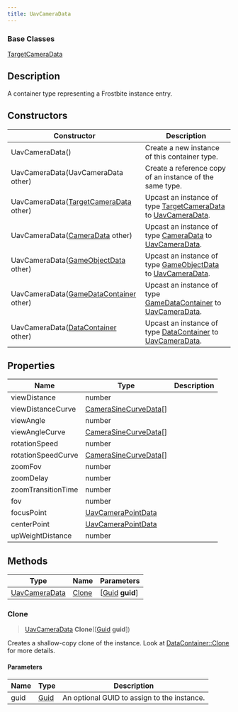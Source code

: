 ```yaml
---
title: UavCameraData
---
```

### Base Classes

[TargetCameraData](TargetCameraData)

## Description

A container type representing a Frostbite instance entry.

## Constructors

| Constructor                                                              | Description                                                                                                       |
| ------------------------------------------------------------------------ | ----------------------------------------------------------------------------------------------------------------- |
| UavCameraData()                                                          | Create a new instance of this container type.                                                                     |
| UavCameraData(UavCameraData other)                                       | Create a reference copy of an instance of the same type.                                                          |
| UavCameraData([TargetCameraData](TargetCameraData) other)                | Upcast an instance of type [TargetCameraData](TargetCameraData) to [UavCameraData](UavCameraData).                |
| UavCameraData([CameraData](CameraData) other)                            | Upcast an instance of type [CameraData](CameraData) to [UavCameraData](UavCameraData).                            |
| UavCameraData([GameObjectData](GameObjectData) other)                    | Upcast an instance of type [GameObjectData](GameObjectData) to [UavCameraData](UavCameraData).                    |
| UavCameraData([GameDataContainer](GameDataContainer) other)              | Upcast an instance of type [GameDataContainer](GameDataContainer) to [UavCameraData](UavCameraData).              |
| UavCameraData([DataContainer](/vext/ref/shared/class/datacontainer) other) | Upcast an instance of type [DataContainer](/vext/ref/shared/class/datacontainer) to [UavCameraData](UavCameraData). |

## Properties

| Name               | Type                                           | Description |
| ------------------ | ---------------------------------------------- | ----------- |
| viewDistance       | number                                         |             |
| viewDistanceCurve  | [CameraSineCurveData](CameraSineCurveData)\[\] |             |
| viewAngle          | number                                         |             |
| viewAngleCurve     | [CameraSineCurveData](CameraSineCurveData)\[\] |             |
| rotationSpeed      | number                                         |             |
| rotationSpeedCurve | [CameraSineCurveData](CameraSineCurveData)\[\] |             |
| zoomFov            | number                                         |             |
| zoomDelay          | number                                         |             |
| zoomTransitionTime | number                                         |             |
| fov                | number                                         |             |
| focusPoint         | [UavCameraPointData](UavCameraPointData)       |             |
| centerPoint        | [UavCameraPointData](UavCameraPointData)       |             |
| upWeightDistance   | number                                         |             |

## Methods

| Type                           | Name            | Parameters                                     |
| ------------------------------ | --------------- | ---------------------------------------------- |
| [UavCameraData](UavCameraData) | [Clone](#clone) | \[[Guid](/vext/ref/shared/class/guid) **guid**\] |

### Clone

> [UavCameraData](UavCameraData) **Clone**(\[[Guid](/vext/ref/shared/class/guid) **guid**\])

Creates a shallow-copy clone of the instance. Look at [DataContainer::Clone](/vext/ref/shared/class/datacontainer#clone) for more details.

#### Parameters

| Name | Type         | Description                                 |
| ---- | ------------ | ------------------------------------------- |
| guid | [Guid](Guid) | An optional GUID to assign to the instance. |
